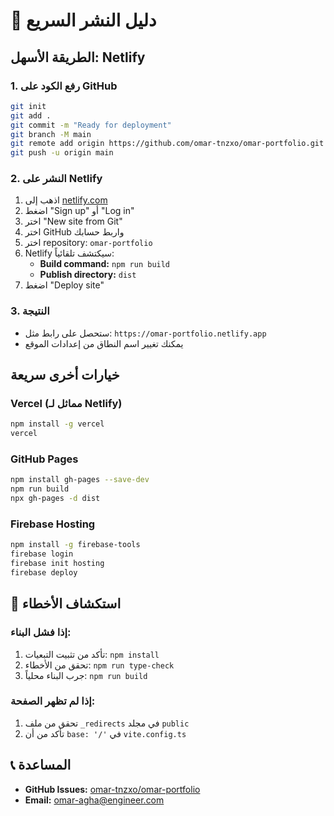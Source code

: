 # 🚀 دليل النشر السريع

## الطريقة الأسهل: Netlify

### 1. رفع الكود على GitHub
```bash
git init
git add .
git commit -m "Ready for deployment"
git branch -M main
git remote add origin https://github.com/omar-tnzxo/omar-portfolio.git
git push -u origin main
```

### 2. النشر على Netlify
1. اذهب إلى [netlify.com](https://netlify.com)
2. اضغط "Sign up" أو "Log in"
3. اختر "New site from Git"
4. اختر GitHub واربط حسابك
5. اختر repository: `omar-portfolio`
6. Netlify سيكتشف تلقائياً:
   - **Build command:** `npm run build`
   - **Publish directory:** `dist`
7. اضغط "Deploy site"

### 3. النتيجة
- ستحصل على رابط مثل: `https://omar-portfolio.netlify.app`
- يمكنك تغيير اسم النطاق من إعدادات الموقع

## خيارات أخرى سريعة

### Vercel (مماثل لـ Netlify)
```bash
npm install -g vercel
vercel
```

### GitHub Pages
```bash
npm install gh-pages --save-dev
npm run build
npx gh-pages -d dist
```

### Firebase Hosting
```bash
npm install -g firebase-tools
firebase login
firebase init hosting
firebase deploy
```

## 🔧 استكشاف الأخطاء

### إذا فشل البناء:
1. تأكد من تثبيت التبعيات: `npm install`
2. تحقق من الأخطاء: `npm run type-check`
3. جرب البناء محلياً: `npm run build`

### إذا لم تظهر الصفحة:
1. تحقق من ملف `_redirects` في مجلد `public`
2. تأكد من أن `base: '/'` في `vite.config.ts`

## 📞 المساعدة
- **GitHub Issues:** [omar-tnzxo/omar-portfolio](https://github.com/omar-tnzxo/omar-portfolio/issues)
- **Email:** omar-agha@engineer.com
